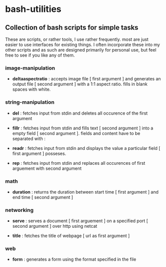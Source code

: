 # bash-utilities

## Collection of bash scripts for simple tasks

These are scripts, or rather tools, I use rather frequently. most are just easier to use interfaces for existing things. I often incorporate these into my other scripts and as such are designed primarily for personal use, but feel free to see if you like any of them.

### image-manipulation

* **deltaaspectratio** : accepts image file [ first argument ] and generates an output file [ second argument ] with a 1:1 aspect ratio. fills in blank spaces with white. 

### string-manipulation

* **del** : fetches input from stdin and deletes all occurence of the first argument

* **fillr** : fetches input from stdin and fills text [ second argument ] into a empty field [ second argument ]. fields and content have to be separated with :

* **readr** : fetches input from stdin and displays the value a particular field [ first argument ] posseses.

* **rep** : fetches input from stdin and replaces all occurences of first arguement with second argument

### math

* **duration** : returns the duration between start time [ first argument ] and end time [ second argument ]

### networking

* **serve** : serves a document [ first arguement ] on a specified port [ second argument ] over http using netcat

* **title** : fetches the title of webpage [ url as first argument ]  

### web

* **form** : generates a form using the format specified in the file


